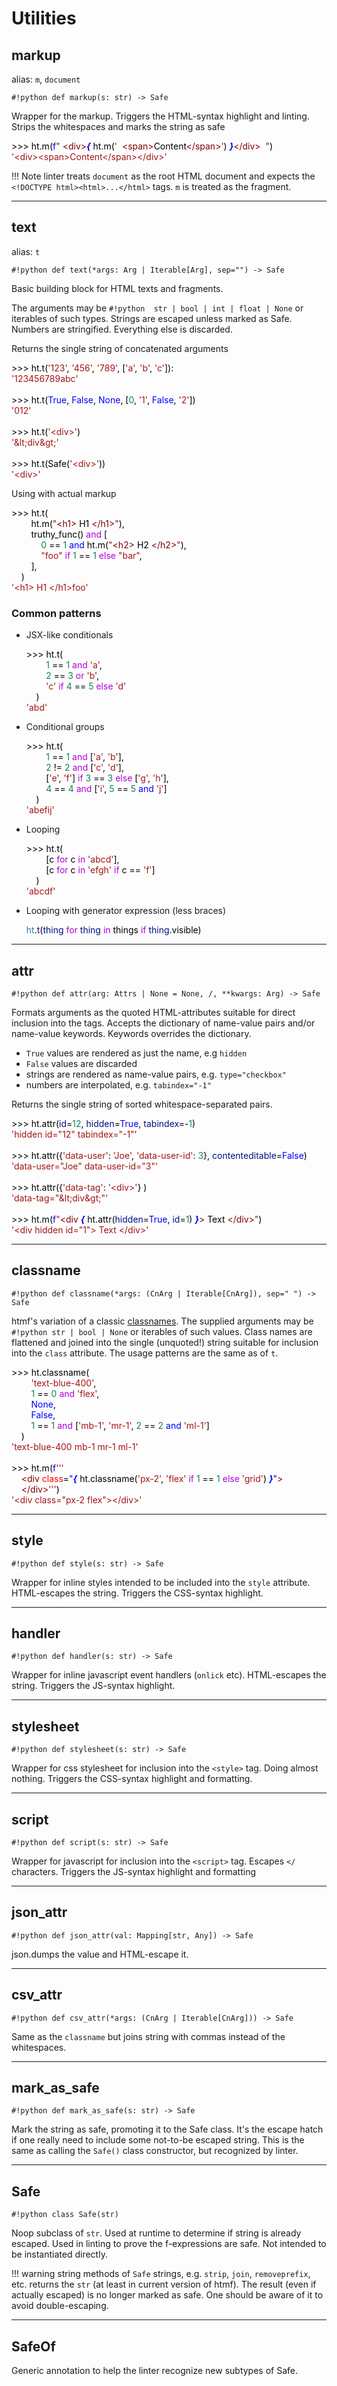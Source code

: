 # Utilities

## markup

alias: `m`, `document`

`#!python def markup(s: str) -> Safe`

Wrapper for the markup. Triggers the HTML-syntax highlight and linting. Strips the whitespaces and marks the string as safe

<!--
>>> ht.m(f" <div>{ ht.m('  <span>Content</span>') }</div>  ")
'<div><span>Content</span></div>'
-->
<div class="htmf-code"><div><span style="color: #000000;">&gt;&gt;&gt; ht.m(</span><span style="color: #0000ff;">f</span><span style="color: #a31515;">"</span><span style="color: #000000;"> </span><span style="color: #800000;">&lt;div&gt;</span><span style="color: #0000ff;font-style: italic;font-weight: bold;">{</span><span style="color: #000000;"> ht.m(</span><span style="color: #a31515;">'</span><span style="color: #000000;"> &nbsp;</span><span style="color: #800000;">&lt;span&gt;</span><span style="color: #000000;">Content</span><span style="color: #800000;">&lt;/span&gt;</span><span style="color: #a31515;">'</span><span style="color: #000000;">) </span><span style="color: #0000ff;font-style: italic;font-weight: bold;">}</span><span style="color: #800000;">&lt;/div&gt;</span><span style="color: #000000;"> &nbsp;</span><span style="color: #a31515;">"</span><span style="color: #000000;">)</span></div><div><span style="color: #a31515;">'&lt;div&gt;&lt;span&gt;Content&lt;/span&gt;&lt;/div&gt;'</span></div></div>

!!! Note
    linter treats `document` as the root HTML document and expects the `<!DOCTYPE html><html>...</html>` tags. `m` is treated as the fragment.

---
## text

alias: `t`

`#!python def text(*args: Arg | Iterable[Arg], sep="") -> Safe`

Basic building block for HTML texts and fragments.

The arguments may be `#!python  str | bool | int | float | None` or iterables of such types.
Strings are escaped unless marked as Safe.
Numbers are stringified. Everything else is discarded.

Returns the single string of concatenated arguments

<!-- >>> ht.t('123', '456', '789', ['a', 'b', 'c']):
'123456789abc'

>>> ht.t(True, False, None, [0, '1', False, '2'])
'012'

>>> ht.t('<div>')
'&lt;div&gt;'

>>> ht.t(Safe('<div>'))
'<div>' -->

<div class="htmf-code"><div><span style="color: #000000;">&gt;&gt;&gt; ht.t(</span><span style="color: #a31515;">'123'</span><span style="color: #000000;">, </span><span style="color: #a31515;">'456'</span><span style="color: #000000;">, </span><span style="color: #a31515;">'789'</span><span style="color: #000000;">, [</span><span style="color: #a31515;">'a'</span><span style="color: #000000;">, </span><span style="color: #a31515;">'b'</span><span style="color: #000000;">, </span><span style="color: #a31515;">'c'</span><span style="color: #000000;">]):</span></div><div><span style="color: #a31515;">'123456789abc'</span></div><br><div><span style="color: #000000;">&gt;&gt;&gt; ht.t(</span><span style="color: #0000ff;">True</span><span style="color: #000000;">, </span><span style="color: #0000ff;">False</span><span style="color: #000000;">, </span><span style="color: #0000ff;">None</span><span style="color: #000000;">, [</span><span style="color: #098658;">0</span><span style="color: #000000;">, </span><span style="color: #a31515;">'1'</span><span style="color: #000000;">, </span><span style="color: #0000ff;">False</span><span style="color: #000000;">, </span><span style="color: #a31515;">'2'</span><span style="color: #000000;">])</span></div><div><span style="color: #a31515;">'012'</span></div><br><div><span style="color: #000000;">&gt;&gt;&gt; ht.t(</span><span style="color: #a31515;">'&lt;div&gt;'</span><span style="color: #000000;">)</span></div><div><span style="color: #a31515;">'&amp;lt;div&amp;gt;'</span></div><br><div><span style="color: #000000;">&gt;&gt;&gt; ht.t(Safe(</span><span style="color: #a31515;">'&lt;div&gt;'</span><span style="color: #000000;">))</span></div><div><span style="color: #a31515;">'&lt;div&gt;'</span></div></div>

Using with actual markup

<!--
>>> ht.t(
        ht.m("<h1> H1 </h1>"),
        truthy_func() and [
            0 == 1 and ht.m("<h2> H2 </h2>"),
            "foo" if 1 == 1 else "bar",
        ],
    )
'<h1> H1 </h1>foo'
-->
<div class="htmf-code"><div><span style="color: #000000;">&gt;&gt;&gt; ht.t(</span></div><div><span style="color: #000000;">&nbsp; &nbsp; &nbsp; &nbsp; ht.m(</span><span style="color: #a31515;">"</span><span style="color: #800000;">&lt;h1&gt;</span><span style="color: #000000;"> H1 </span><span style="color: #800000;">&lt;/h1&gt;</span><span style="color: #a31515;">"</span><span style="color: #000000;">),</span></div><div><span style="color: #000000;">&nbsp; &nbsp; &nbsp; &nbsp; truthy_func() </span><span style="color: #af00db;">and</span><span style="color: #000000;"> [</span></div><div><span style="color: #000000;">&nbsp; &nbsp; &nbsp; &nbsp; &nbsp; &nbsp; </span><span style="color: #098658;">0</span><span style="color: #000000;"> == </span><span style="color: #098658;">1</span><span style="color: #000000;"> </span><span style="color: #0000ff;">and</span><span style="color: #000000;"> ht.m(</span><span style="color: #a31515;">"</span><span style="color: #800000;">&lt;h2&gt;</span><span style="color: #000000;"> H2 </span><span style="color: #800000;">&lt;/h2&gt;</span><span style="color: #a31515;">"</span><span style="color: #000000;">),</span></div><div><span style="color: #000000;">&nbsp; &nbsp; &nbsp; &nbsp; &nbsp; &nbsp; </span><span style="color: #a31515;">"foo"</span><span style="color: #000000;"> </span><span style="color: #af00db;">if</span><span style="color: #000000;"> </span><span style="color: #098658;">1</span><span style="color: #000000;"> == </span><span style="color: #098658;">1</span><span style="color: #000000;"> </span><span style="color: #af00db;">else</span><span style="color: #000000;"> </span><span style="color: #a31515;">"bar"</span><span style="color: #000000;">,</span></div><div><span style="color: #000000;">&nbsp; &nbsp; &nbsp; &nbsp; ],</span></div><div><span style="color: #000000;">&nbsp; &nbsp; )</span></div><div><span style="color: #a31515;">'&lt;h1&gt; H1 &lt;/h1&gt;foo'</span></div></div>

### Common patterns

- JSX-like conditionals
    <!--
        >>> ht.t(
            1 == 1 and 'a',
            2 == 3 or 'b',
            'c' if 4 == 5 else 'd'
        )
        'abd'
    -->
    <div class="htmf-code"><div><span style="color: #000000;">&gt;&gt;&gt; ht.t(</span></div><div><span style="color: #000000;">&nbsp; &nbsp; &nbsp; &nbsp; </span><span style="color: #098658;">1</span><span style="color: #000000;"> == </span><span style="color: #098658;">1</span><span style="color: #000000;"> </span><span style="color: #af00db;">and</span><span style="color: #000000;"> </span><span style="color: #a31515;">'a'</span><span style="color: #000000;">,</span></div><div><span style="color: #000000;">&nbsp; &nbsp; &nbsp; &nbsp; </span><span style="color: #098658;">2</span><span style="color: #000000;"> == </span><span style="color: #098658;">3</span><span style="color: #000000;"> </span><span style="color: #af00db;">or</span><span style="color: #000000;"> </span><span style="color: #a31515;">'b'</span><span style="color: #000000;">,</span></div><div><span style="color: #000000;">&nbsp; &nbsp; &nbsp; &nbsp; </span><span style="color: #a31515;">'c'</span><span style="color: #000000;"> </span><span style="color: #af00db;">if</span><span style="color: #000000;"> </span><span style="color: #098658;">4</span><span style="color: #000000;"> == </span><span style="color: #098658;">5</span><span style="color: #000000;"> </span><span style="color: #af00db;">else</span><span style="color: #000000;"> </span><span style="color: #a31515;">'d'</span></div><div><span style="color: #000000;">&nbsp; &nbsp; )</span></div><div><span style="color: #a31515;">'abd'</span></div></div>

- Conditional groups
    <!--
    >>> ht.t(
            1 == 1 and ['a', 'b'],
            2 != 2 and ['c', 'd'],
            ['e', 'f'] if 3 == 3 else ['g', 'h'],
            4 == 4 and ['i', 5 == 5 and 'j']
        )
    'abefij'
    -->
    <div class="htmf-code"><div><span style="color: #000000;">&gt;&gt;&gt; ht.t(</span></div><div><span style="color: #000000;">&nbsp; &nbsp; &nbsp; &nbsp; </span><span style="color: #098658;">1</span><span style="color: #000000;"> == </span><span style="color: #098658;">1</span><span style="color: #000000;"> </span><span style="color: #af00db;">and</span><span style="color: #000000;"> [</span><span style="color: #a31515;">'a'</span><span style="color: #000000;">, </span><span style="color: #a31515;">'b'</span><span style="color: #000000;">],</span></div><div><span style="color: #000000;">&nbsp; &nbsp; &nbsp; &nbsp; </span><span style="color: #098658;">2</span><span style="color: #000000;"> != </span><span style="color: #098658;">2</span><span style="color: #000000;"> </span><span style="color: #af00db;">and</span><span style="color: #000000;"> [</span><span style="color: #a31515;">'c'</span><span style="color: #000000;">, </span><span style="color: #a31515;">'d'</span><span style="color: #000000;">],</span></div><div><span style="color: #000000;">&nbsp; &nbsp; &nbsp; &nbsp; [</span><span style="color: #a31515;">'e'</span><span style="color: #000000;">, </span><span style="color: #a31515;">'f'</span><span style="color: #000000;">] </span><span style="color: #af00db;">if</span><span style="color: #000000;"> </span><span style="color: #098658;">3</span><span style="color: #000000;"> == </span><span style="color: #098658;">3</span><span style="color: #000000;"> </span><span style="color: #af00db;">else</span><span style="color: #000000;"> [</span><span style="color: #a31515;">'g'</span><span style="color: #000000;">, </span><span style="color: #a31515;">'h'</span><span style="color: #000000;">],</span></div><div><span style="color: #000000;">&nbsp; &nbsp; &nbsp; &nbsp; </span><span style="color: #098658;">4</span><span style="color: #000000;"> == </span><span style="color: #098658;">4</span><span style="color: #000000;"> </span><span style="color: #af00db;">and</span><span style="color: #000000;"> [</span><span style="color: #a31515;">'i'</span><span style="color: #000000;">, </span><span style="color: #098658;">5</span><span style="color: #000000;"> == </span><span style="color: #098658;">5</span><span style="color: #000000;"> </span><span style="color: #0000ff;">and</span><span style="color: #000000;"> </span><span style="color: #a31515;">'j'</span><span style="color: #000000;">]</span></div><div><span style="color: #000000;">&nbsp; &nbsp; )</span></div><div><span style="color: #a31515;">'abefij'</span></div></div>

- Looping
    <!--
    >>> ht.t(
            [c for c in 'abcd'],
            [c for c in 'efgh' if c == 'f']
        )
    'abcdf'
    -->
    <div class="htmf-code"><div><span style="color: #000000;">&gt;&gt;&gt; ht.t(</span></div><div><span style="color: #000000;">&nbsp; &nbsp; &nbsp; &nbsp; [c </span><span style="color: #af00db;">for</span><span style="color: #000000;"> c </span><span style="color: #af00db;">in</span><span style="color: #000000;"> </span><span style="color: #a31515;">'abcd'</span><span style="color: #000000;">],</span></div><div><span style="color: #000000;">&nbsp; &nbsp; &nbsp; &nbsp; [c </span><span style="color: #af00db;">for</span><span style="color: #000000;"> c </span><span style="color: #af00db;">in</span><span style="color: #000000;"> </span><span style="color: #a31515;">'efgh'</span><span style="color: #000000;"> </span><span style="color: #af00db;">if</span><span style="color: #000000;"> c == </span><span style="color: #a31515;">'f'</span><span style="color: #000000;">]</span></div><div><span style="color: #000000;">&nbsp; &nbsp; )</span></div><div><span style="color: #a31515;">'abcdf'</span></div></div>

- Looping with generator expression (less braces)

    <!--
    ht.t(thing for thing in things if thing.visible)
    -->
    <div class="htmf-code"><div><span style="color: #267f99;">ht</span><span style="color: #000000;">.</span><span style="color: #001080;">t</span><span style="color: #000000;">(</span><span style="color: #001080;">thing</span><span style="color: #000000;"> </span><span style="color: #af00db;">for</span><span style="color: #000000;"> </span><span style="color: #001080;">thing</span><span style="color: #000000;"> </span><span style="color: #af00db;">in</span><span style="color: #000000;"> things </span><span style="color: #af00db;">if</span><span style="color: #000000;"> </span><span style="color: #001080;">thing</span><span style="color: #000000;">.visible)</span></div></div>

---
## attr

`#!python def attr(arg: Attrs | None = None, /, **kwargs: Arg) -> Safe`

Formats arguments as the quoted HTML-attributes suitable for direct inclusion into the tags.
Accepts the dictionary of name-value pairs and/or name-value keywords.
Keywords overrides the dictionary.

- `True` values are rendered as just the name, e.g `hidden`
- `False` values are discarded
- strings are rendered as name-value pairs, e.g. `type="checkbox"`
- numbers are interpolated, e.g. `tabindex="-1"`

Returns the single string of sorted whitespace-separated pairs.
<!--
>>> ht.attr(id=12, hidden=True, tabindex=-1)
'hidden id="12" tabindex="-1"'

>>> ht.attr({'data-user': 'Joe', 'data-user-id': 3}, contenteditable=False)
'data-user="Joe" data-user-id="3"'

>>> ht.attr({'data-tag': '<div>'} )
'data-tag="&lt;div&gt;"'

>>> ht.m(f"<div { ht.attr(hidden=True, id=1) }> Text </div>")
'<div hidden id="1"> Text </div>'
 -->
<div class="htmf-code"><div><span style="color: #000000;">&gt;&gt;&gt; ht.attr(</span><span style="color: #001080;">id</span><span style="color: #000000;">=</span><span style="color: #098658;">12</span><span style="color: #000000;">, </span><span style="color: #001080;">hidden</span><span style="color: #000000;">=</span><span style="color: #0000ff;">True</span><span style="color: #000000;">, </span><span style="color: #001080;">tabindex</span><span style="color: #000000;">=-</span><span style="color: #098658;">1</span><span style="color: #000000;">)</span></div><div><span style="color: #a31515;">'hidden id="12" tabindex="-1"'</span></div><br><div><span style="color: #000000;">&gt;&gt;&gt; ht.attr({</span><span style="color: #a31515;">'data-user'</span><span style="color: #000000;">: </span><span style="color: #a31515;">'Joe'</span><span style="color: #000000;">, </span><span style="color: #a31515;">'data-user-id'</span><span style="color: #000000;">: </span><span style="color: #098658;">3</span><span style="color: #000000;">}, </span><span style="color: #001080;">contenteditable</span><span style="color: #000000;">=</span><span style="color: #0000ff;">False</span><span style="color: #000000;">)</span></div><div><span style="color: #a31515;">'data-user="Joe" data-user-id="3"'</span></div><br><div><span style="color: #000000;">&gt;&gt;&gt; ht.attr({</span><span style="color: #a31515;">'data-tag'</span><span style="color: #000000;">: </span><span style="color: #a31515;">'&lt;div&gt;'</span><span style="color: #000000;">} )</span></div><div><span style="color: #a31515;">'data-tag="&amp;lt;div&amp;gt;"'</span></div><br><div><span style="color: #000000;">&gt;&gt;&gt; ht.m(</span><span style="color: #0000ff;">f</span><span style="color: #a31515;">"</span><span style="color: #800000;">&lt;div</span><span style="color: #000000;"> </span><span style="color: #0000ff;font-style: italic;font-weight: bold;">{</span><span style="color: #000000;"> ht.attr(</span><span style="color: #001080;">hidden</span><span style="color: #000000;">=</span><span style="color: #0000ff;">True</span><span style="color: #000000;">, </span><span style="color: #001080;">id</span><span style="color: #000000;">=</span><span style="color: #098658;">1</span><span style="color: #000000;">) </span><span style="color: #0000ff;font-style: italic;font-weight: bold;">}</span><span style="color: #800000;">&gt;</span><span style="color: #000000;"> Text </span><span style="color: #800000;">&lt;/div&gt;</span><span style="color: #a31515;">"</span><span style="color: #000000;">)</span></div><div><span style="color: #a31515;">'&lt;div hidden id="1"&gt; Text &lt;/div&gt;'</span></div></div>

---
## classname

`#!python def classname(*args: (CnArg | Iterable[CnArg]), sep=" ") -> Safe`

htmf's variation of a classic [classnames](https://www.npmjs.com/package/classnames).
The supplied arguments may be `#!python str | bool | None` or iterables of such values.
Class names are flattened and joined into the single (unquoted!) string suitable
for inclusion into the `class` attribute. The usage patterns are the same as of `t`.
<!--
>>> ht.classname(
        'text-blue-400',
        1 == 0 and 'flex',
        None,
        False,
        1 == 1 and ['mb-1', 'mr-1', 2 == 2 and 'ml-1']
    )
'text-blue-400 mb-1 mr-1 ml-1'

>>> ht.m(f'''
    <div class="{ ht.classname('px-2', 'flex' if 1 == 1 else 'grid') }">
    </div>''')
'<div class="px-2 flex"></div>'
 -->
<div class="htmf-code"><div><span style="color: #000000;">&gt;&gt;&gt; ht.classname(</span></div><div><span style="color: #000000;">&nbsp; &nbsp; &nbsp; &nbsp; </span><span style="color: #a31515;">'text-blue-400'</span><span style="color: #000000;">,</span></div><div><span style="color: #000000;">&nbsp; &nbsp; &nbsp; &nbsp; </span><span style="color: #098658;">1</span><span style="color: #000000;"> == </span><span style="color: #098658;">0</span><span style="color: #000000;"> </span><span style="color: #af00db;">and</span><span style="color: #000000;"> </span><span style="color: #a31515;">'flex'</span><span style="color: #000000;">,</span></div><div><span style="color: #000000;">&nbsp; &nbsp; &nbsp; &nbsp; </span><span style="color: #0000ff;">None</span><span style="color: #000000;">,</span></div><div><span style="color: #000000;">&nbsp; &nbsp; &nbsp; &nbsp; </span><span style="color: #0000ff;">False</span><span style="color: #000000;">,</span></div><div><span style="color: #000000;">&nbsp; &nbsp; &nbsp; &nbsp; </span><span style="color: #098658;">1</span><span style="color: #000000;"> == </span><span style="color: #098658;">1</span><span style="color: #000000;"> </span><span style="color: #af00db;">and</span><span style="color: #000000;"> [</span><span style="color: #a31515;">'mb-1'</span><span style="color: #000000;">, </span><span style="color: #a31515;">'mr-1'</span><span style="color: #000000;">, </span><span style="color: #098658;">2</span><span style="color: #000000;"> == </span><span style="color: #098658;">2</span><span style="color: #000000;"> </span><span style="color: #0000ff;">and</span><span style="color: #000000;"> </span><span style="color: #a31515;">'ml-1'</span><span style="color: #000000;">]</span></div><div><span style="color: #000000;">&nbsp; &nbsp; )</span></div><div><span style="color: #a31515;">'text-blue-400 mb-1 mr-1 ml-1'</span></div><br><div><span style="color: #000000;">&gt;&gt;&gt; ht.m(</span><span style="color: #0000ff;">f</span><span style="color: #a31515;">'''</span></div><div><span style="color: #000000;">&nbsp; &nbsp; </span><span style="color: #800000;">&lt;div</span><span style="color: #000000;"> </span><span style="color: #ff0000;">class</span><span style="color: #000000;">=</span><span style="color: #0000ff;">"</span><span style="color: #0000ff;font-style: italic;font-weight: bold;">{</span><span style="color: #000000;"> ht.classname(</span><span style="color: #a31515;">'px-2'</span><span style="color: #000000;">, </span><span style="color: #a31515;">'flex'</span><span style="color: #000000;"> </span><span style="color: #af00db;">if</span><span style="color: #000000;"> </span><span style="color: #098658;">1</span><span style="color: #000000;"> == </span><span style="color: #098658;">1</span><span style="color: #000000;"> </span><span style="color: #af00db;">else</span><span style="color: #000000;"> </span><span style="color: #a31515;">'grid'</span><span style="color: #000000;">) </span><span style="color: #0000ff;font-style: italic;font-weight: bold;">}</span><span style="color: #0000ff;">"</span><span style="color: #800000;">&gt;</span></div><div><span style="color: #000000;">&nbsp; &nbsp; </span><span style="color: #800000;">&lt;/div&gt;</span><span style="color: #a31515;">'''</span><span style="color: #000000;">)</span></div><div><span style="color: #a31515;">'&lt;div class="px-2 flex"&gt;&lt;/div&gt;'</span></div></div>

---
## style

`#!python def style(s: str) -> Safe`

Wrapper for inline styles intended to be included into the `style` attribute. HTML-escapes the string. Triggers the CSS-syntax highlight.

---
## handler

`#!python def handler(s: str) -> Safe`

Wrapper for inline javascript event handlers (`onlick` etc).
HTML-escapes the string. Triggers the JS-syntax highlight.

---
## stylesheet

`#!python def stylesheet(s: str) -> Safe`

Wrapper for css stylesheet for inclusion into the `<style>` tag.
Doing almost nothing.
Triggers the CSS-syntax highlight and formatting.

---
## script

`#!python def script(s: str) -> Safe`

Wrapper for javascript for inclusion into the `<script>` tag. Escapes `</` characters. Triggers the JS-syntax highlight and formatting

---
## json_attr

`#!python def json_attr(val: Mapping[str, Any]) -> Safe`

json.dumps the value and HTML-escape it.

---
## csv_attr

`#!python def csv_attr(*args: (CnArg | Iterable[CnArg])) -> Safe`

Same as the `classname` but joins string with commas instead of the whitespaces.

---
## mark_as_safe

`#!python def mark_as_safe(s: str) -> Safe`

Mark the string as safe, promoting it to the Safe class.
It's the escape hatch if one really need to include some not-to-be escaped string. This is the same as calling the `Safe()` class constructor, but recognized by linter.

---
## Safe

`#!python class Safe(str)`

Noop subclass of `str`. Used at runtime to determine if string is already escaped. Used in linting to prove the f-expressions are safe.
Not intended to be instantiated directly.

!!! warning
    string methods of `Safe` strings, e.g. `strip`, `join`, `removeprefix`, etc. returns the `str` (at least in current version of htmf). The result (even if actually escaped) is no longer marked as safe. One should be aware of it to avoid double-escaping.

---
## SafeOf

Generic annotation to help the linter recognize new subtypes of Safe.
